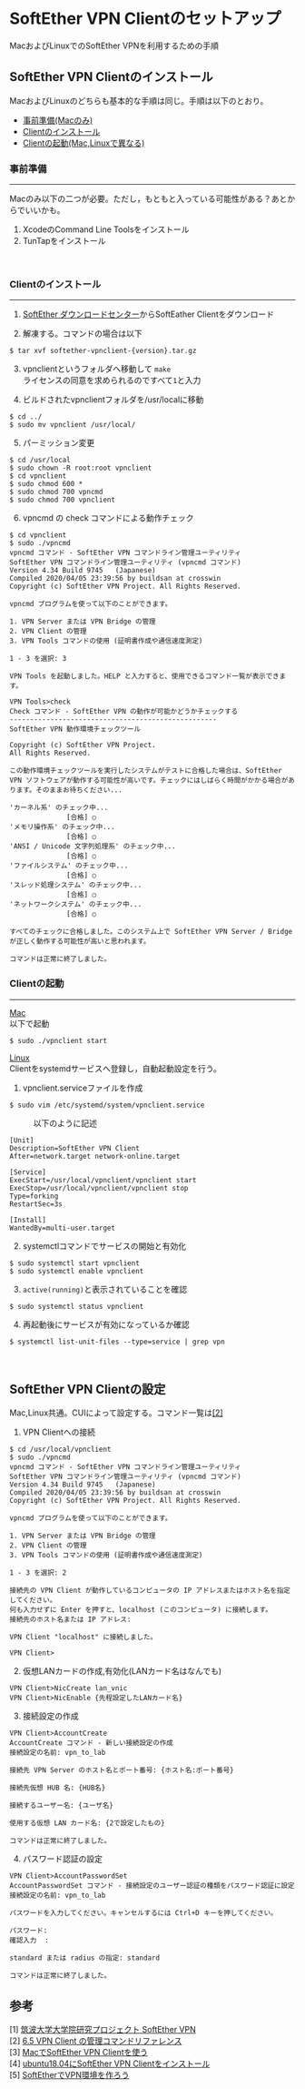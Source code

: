 # SoftEther VPN Clientのセットアップ
MacおよびLinuxでのSoftEther VPNを利用するための手順

## SoftEther VPN Clientのインストール
MacおよびLinuxのどちらも基本的な手順は同じ。手順は以下のとおり。

- [事前準備(Macのみ)](#事前準備)
- [Clientのインストール](#Clientのインストール)
- [Clientの起動(Mac,Linuxで異なる)](#Clientの起動)

### 事前準備
***
Macのみ以下の二つが必要。ただし，もともと入っている可能性がある？あとからでいいかも。
1. XcodeのCommand Line Toolsをインストール
2. TunTapをインストール

<br>

### Clientのインストール
***
1. [SoftEther ダウンロードセンター](https://www.softether-download.com/ja.aspx?product=softether)からSoftEather Clientをダウンロード

2. 解凍する。コマンドの場合は以下
```
$ tar xvf softether-vpnclient-{version}.tar.gz
```

3. vpnclientというフォルダへ移動して `make`  
ライセンスの同意を求められるのですべて`1`と入力

4. ビルドされたvpnclientフォルダを/usr/localに移動
```
$ cd ../
$ sudo mv vpnclient /usr/local/
```

5. パーミッション変更
```
$ cd /usr/local
$ sudo chown -R root:root vpnclient
$ cd vpnclient
$ sudo chmod 600 *
$ sudo chmod 700 vpncmd
$ sudo chmod 700 vpnclient
```

6. vpncmd の check コマンドによる動作チェック
``` 
$ cd vpnclient
$ sudo ./vpncmd
vpncmd コマンド - SoftEther VPN コマンドライン管理ユーティリティ
SoftEther VPN コマンドライン管理ユーティリティ (vpncmd コマンド)
Version 4.34 Build 9745   (Japanese)
Compiled 2020/04/05 23:39:56 by buildsan at crosswin
Copyright (c) SoftEther VPN Project. All Rights Reserved.

vpncmd プログラムを使って以下のことができます。

1. VPN Server または VPN Bridge の管理
2. VPN Client の管理
3. VPN Tools コマンドの使用 (証明書作成や通信速度測定)

1 - 3 を選択: 3

VPN Tools を起動しました。HELP と入力すると、使用できるコマンド一覧が表示できます。

VPN Tools>check
Check コマンド - SoftEther VPN の動作が可能かどうかチェックする
---------------------------------------------------
SoftEther VPN 動作環境チェックツール

Copyright (c) SoftEther VPN Project.
All Rights Reserved.

この動作環境チェックツールを実行したシステムがテストに合格した場合は、SoftEther VPN ソフトウェアが動作する可能性が高いです。チェックにはしばらく時間がかかる場合があります。そのままお待ちください...

'カーネル系' のチェック中...
              [合格] ○
'メモリ操作系' のチェック中...
              [合格] ○
'ANSI / Unicode 文字列処理系' のチェック中...
              [合格] ○
'ファイルシステム' のチェック中...
              [合格] ○
'スレッド処理システム' のチェック中...
              [合格] ○
'ネットワークシステム' のチェック中...
              [合格] ○

すべてのチェックに合格しました。このシステム上で SoftEther VPN Server / Bridge が正しく動作する可能性が高いと思われます。

コマンドは正常に終了しました。
```

### Clientの起動
***
<u>Mac</u>  
以下で起動
```
$ sudo ./vpnclient start
```

<u>Linux</u>  
Clientをsystemdサービスへ登録し，自動起動設定を行う。  

1. vpnclient.serviceファイルを作成
```
$ sudo vim /etc/systemd/system/vpnclient.service
```
&emsp;&emsp;&emsp;以下のように記述
```
[Unit]
Description=SoftEther VPN Client
After=network.target network-online.target

[Service]
ExecStart=/usr/local/vpnclient/vpnclient start
ExecStop=/usr/local/vpnclient/vpnclient stop
Type=forking
RestartSec=3s

[Install]
WantedBy=multi-user.target
```

2. systemctlコマンドでサービスの開始と有効化
```
$ sudo systemctl start vpnclient
$ sudo systemctl enable vpnclient
```

3. `active(running)`と表示されていることを確認
```
$ sudo systemctl status vpnclient
```

4. 再起動後にサービスが有効になっているか確認
```
$ systemctl list-unit-files --type=service | grep vpn
```

<br>

## SoftEther VPN Clientの設定
Mac,Linux共通。CUIによって設定する。コマンド一覧は[[2]](https://ja.softether.org/4-docs/1-manual/6/6.5)

1. VPN Clientへの接続
```
$ cd /usr/local/vpnclient
$ sudo ./vpncmd
vpncmd コマンド - SoftEther VPN コマンドライン管理ユーティリティ
SoftEther VPN コマンドライン管理ユーティリティ (vpncmd コマンド)
Version 4.34 Build 9745   (Japanese)
Compiled 2020/04/05 23:39:56 by buildsan at crosswin
Copyright (c) SoftEther VPN Project. All Rights Reserved.

vpncmd プログラムを使って以下のことができます。

1. VPN Server または VPN Bridge の管理
2. VPN Client の管理
3. VPN Tools コマンドの使用 (証明書作成や通信速度測定)

1 - 3 を選択: 2

接続先の VPN Client が動作しているコンピュータの IP アドレスまたはホスト名を指定してください。
何も入力せずに Enter を押すと、localhost (このコンピュータ) に接続します。
接続先のホスト名または IP アドレス: 

VPN Client "localhost" に接続しました。

VPN Client>
```

2. 仮想LANカードの作成,有効化(LANカード名はなんでも)
```
VPN Client>NicCreate lan_vnic
VPN Client>NicEnable {先程設定したLANカード名}
```

3. 接続設定の作成
```
VPN Client>AccountCreate
AccountCreate コマンド - 新しい接続設定の作成
接続設定の名前: vpn_to_lab

接続先 VPN Server のホスト名とポート番号: {ホスト名:ポート番号}

接続先仮想 HUB 名: {HUB名}

接続するユーザー名: {ユーザ名}

使用する仮想 LAN カード名: {2で設定したもの}

コマンドは正常に終了しました。
```

4. パスワード認証の設定
```
VPN Client>AccountPasswordSet
AccountPasswordSet コマンド - 接続設定のユーザー認証の種類をパスワード認証に設定
接続設定の名前: vpn_to_lab        

パスワードを入力してください。キャンセルするには Ctrl+D キーを押してください。

パスワード: 
確認入力  : 

standard または radius の指定: standard

コマンドは正常に終了しました。
```

## 参考
[1] [筑波大学大学院研究プロジェクト SoftEther VPN](https://ja.softether.org/)  
[2] [6.5 VPN Client の管理コマンドリファレンス](https://ja.softether.org/4-docs/1-manual/6/6.5)  
[3] [MacでSoftEther VPN Clientを使う](https://qiita.com/ask/items/9ff1529d228ec093aa07)  
[4] [ubuntu18.04にSoftEther VPN Clientをインストール](https://qiita.com/atomyah/items/0edda0c93a4147381aa5)  
[5] [SoftEtherでVPN環境を作ろう](https://www.linuxmania.jp/softether-vpn.html)

